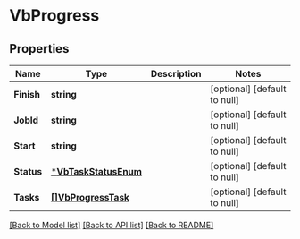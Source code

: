 # VbProgress

## Properties
Name | Type | Description | Notes
------------ | ------------- | ------------- | -------------
**Finish** | **string** |  | [optional] [default to null]
**JobId** | **string** |  | [optional] [default to null]
**Start** | **string** |  | [optional] [default to null]
**Status** | [***VbTaskStatusEnum**](VbTaskStatusEnum.md) |  | [optional] [default to null]
**Tasks** | [**[]VbProgressTask**](VbProgressTask.md) |  | [optional] [default to null]

[[Back to Model list]](../README.md#documentation-for-models) [[Back to API list]](../README.md#documentation-for-api-endpoints) [[Back to README]](../README.md)


